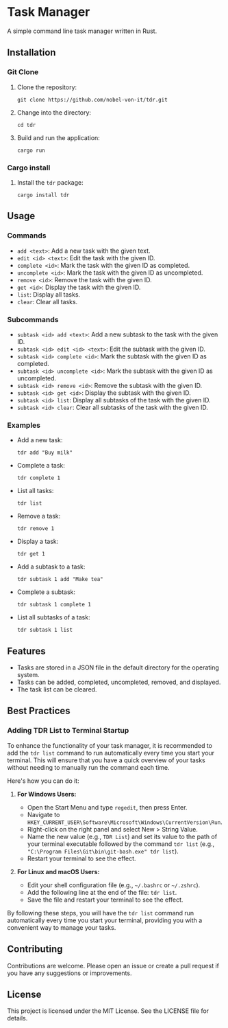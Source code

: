 # Task Manager

A simple command line task manager written in Rust.

## Installation

### Git Clone

1. Clone the repository:
   ```
   git clone https://github.com/nobel-von-it/tdr.git
   ```
2. Change into the directory:
   ```
   cd tdr
   ```
3. Build and run the application:
   ```
   cargo run
   ```

### Cargo install

1. Install the `tdr` package:
   ```
   cargo install tdr
   ```

## Usage

### Commands

- `add <text>`: Add a new task with the given text.
- `edit <id> <text>`: Edit the task with the given ID.
- `complete <id>`: Mark the task with the given ID as completed.
- `uncomplete <id>`: Mark the task with the given ID as uncompleted.
- `remove <id>`: Remove the task with the given ID.
- `get <id>`: Display the task with the given ID.
- `list`: Display all tasks.
- `clear`: Clear all tasks.

### Subcommands

- `subtask <id> add <text>`: Add a new subtask to the task with the given ID.
- `subtask <id> edit <id> <text>`: Edit the subtask with the given ID.
- `subtask <id> complete <id>`: Mark the subtask with the given ID as completed.
- `subtask <id> uncomplete <id>`: Mark the subtask with the given ID as uncompleted.
- `subtask <id> remove <id>`: Remove the subtask with the given ID.
- `subtask <id> get <id>`: Display the subtask with the given ID.
- `subtask <id> list`: Display all subtasks of the task with the given ID.
- `subtask <id> clear`: Clear all subtasks of the task with the given ID.

### Examples

- Add a new task:
  ```
  tdr add "Buy milk"
  ```
- Complete a task:
  ```
  tdr complete 1
  ```
- List all tasks:
  ```
  tdr list
  ```
- Remove a task:
  ```
  tdr remove 1
  ```
- Display a task:
  ```
  tdr get 1
  ```
- Add a subtask to a task:
  ```
  tdr subtask 1 add "Make tea"
  ```
- Complete a subtask:
  ```
  tdr subtask 1 complete 1
  ```
- List all subtasks of a task:
  ```
  tdr subtask 1 list
  ```

## Features

- Tasks are stored in a JSON file in the default directory for the operating system.
- Tasks can be added, completed, uncompleted, removed, and displayed.
- The task list can be cleared.

## Best Practices

### Adding TDR List to Terminal Startup

To enhance the functionality of your task manager, it is recommended to add the `tdr list` command to run automatically every time you start your terminal. This will ensure that you have a quick overview of your tasks without needing to manually run the command each time.

Here's how you can do it:

1. **For Windows Users:**

   - Open the Start Menu and type `regedit`, then press Enter.
   - Navigate to `HKEY_CURRENT_USER\Software\Microsoft\Windows\CurrentVersion\Run`.
   - Right-click on the right panel and select New > String Value.
   - Name the new value (e.g., `TDR List`) and set its value to the path of your terminal executable followed by the command `tdr list` (e.g., `"C:\Program Files\Git\bin\git-bash.exe" tdr list`).
   - Restart your terminal to see the effect.

2. **For Linux and macOS Users:**
   - Edit your shell configuration file (e.g., `~/.bashrc` or `~/.zshrc`).
   - Add the following line at the end of the file: `tdr list`.
   - Save the file and restart your terminal to see the effect.

By following these steps, you will have the `tdr list` command run automatically every time you start your terminal, providing you with a convenient way to manage your tasks.

## Contributing

Contributions are welcome. Please open an issue or create a pull request if you have any suggestions or improvements.

## License

This project is licensed under the MIT License. See the LICENSE file for details.
